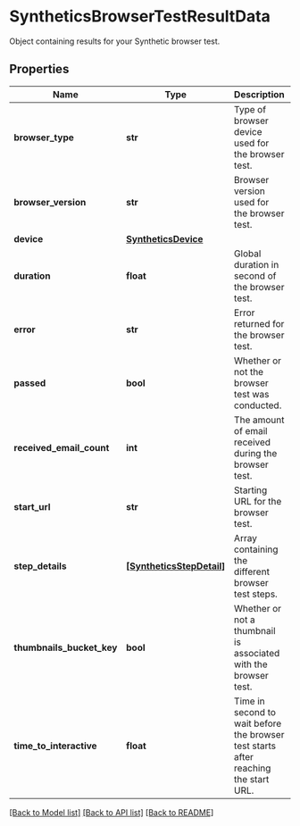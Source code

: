 # SyntheticsBrowserTestResultData

Object containing results for your Synthetic browser test.

## Properties
Name | Type | Description | Notes
------------ | ------------- | ------------- | -------------
**browser_type** | **str** | Type of browser device used for the browser test. | [optional] 
**browser_version** | **str** | Browser version used for the browser test. | [optional] 
**device** | [**SyntheticsDevice**](SyntheticsDevice.md) |  | [optional] 
**duration** | **float** | Global duration in second of the browser test. | [optional] 
**error** | **str** | Error returned for the browser test. | [optional] 
**passed** | **bool** | Whether or not the browser test was conducted. | [optional] 
**received_email_count** | **int** | The amount of email received during the browser test. | [optional] 
**start_url** | **str** | Starting URL for the browser test. | [optional] 
**step_details** | [**[SyntheticsStepDetail]**](SyntheticsStepDetail.md) | Array containing the different browser test steps. | [optional] 
**thumbnails_bucket_key** | **bool** | Whether or not a thumbnail is associated with the browser test. | [optional] 
**time_to_interactive** | **float** | Time in second to wait before the browser test starts after reaching the start URL. | [optional] 

[[Back to Model list]](README.md#documentation-for-models) [[Back to API list]](README.md#documentation-for-api-endpoints) [[Back to README]](README.md)


